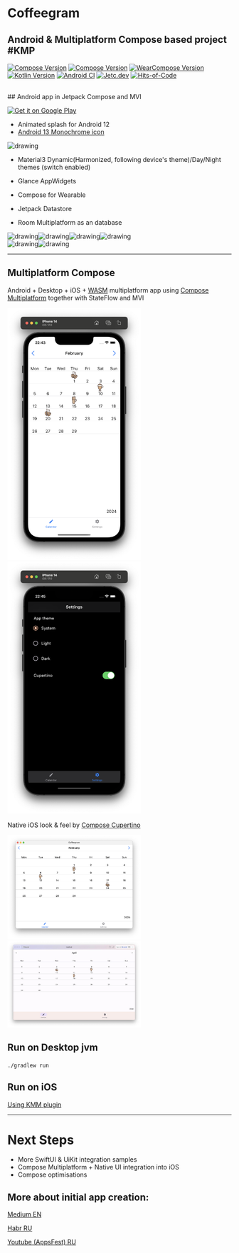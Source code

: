 # Coffeegram
## Android & Multiplatform Compose based project #KMP

[![Compose Version](https://img.shields.io/badge/Jetpack%20Compose-1.7.8-yellow)](https://developer.android.com/jetpack/compose)
[![Compose Version](https://img.shields.io/badge/Compose%20Multiplatform-1.8.0--alpha02-yellow)](https://github.com/JetBrains/compose-multiplatform)
[![WearCompose Version](https://img.shields.io/badge/Wear%20Compose-1.4.1-yellow)](https://developer.android.com/jetpack/androidx/releases/wear-compose)
[![Kotlin Version](https://img.shields.io/badge/Kotlin-2.1.10-blue.svg)](https://kotlinlang.org)
[![Android CI](https://github.com/phansier/Coffeegram/actions/workflows/android.yml/badge.svg)](https://github.com/phansier/Coffeegram/actions/workflows/android.yml)
[![Jetc.dev](https://img.shields.io/badge/jetc.dev-25-blue)](https://jetc.dev/issues/025.html)
[![Hits-of-Code](https://hitsofcode.com/github/phansier/Coffeegram?branch=develop)](https://hitsofcode.com/github/phansier/Coffeegram/view?branch=develop)

<br>
## Android app in Jetpack Compose and MVI

<a href='https://play.google.com/store/apps/details?id=ru.beryukhov.coffeegram&utm_source=github'><img alt='Get it on Google Play' src='https://play.google.com/intl/en_us/badges/static/images/badges/en_badge_web_generic.png'  width="200"/></a>

- Animated splash for Android 12
- [Android 13 Monochrome icon](docs-monochrome/MONOCHROME-ICON.md)

<img src="docs-monochrome/after-clipping.png" alt="drawing" width="80"/>

- Material3 Dynamic(Harmonized, following device's theme)/Day/Night themes (switch enabled)

- Glance AppWidgets

- Compose for Wearable


- Jetpack Datastore

- Room Multiplatform as an database

<img src="images/month_table.png" alt="drawing" width="200"/><img src="images/coffee_list.png" alt="drawing" width="200"/><img src="images/settings.png" alt="drawing" width="200"/><img src="images/settings_dynamic.png" alt="drawing" width="200"/>
<br>
<img src="images/widgets.png" alt="drawing" width="200"/><img src="images/wear.png" alt="drawing" width="200"/>


---
## Multiplatform Compose
Android + Desktop + iOS + [WASM](https://coffegram.beriukhov.tech/) multiplatform app using [Compose Multiplatform](https://github.com/JetBrains/compose-jb) together with StateFlow and MVI

<img src="images/ios.png" alt="drawing" width="300"/><img src="images/ios_dark.png" alt="drawing" width="300"/>

Native iOS look & feel by [Compose Cupertino](https://github.com/alexzhirkevich/compose-cupertino/tree/master)

<img src="images/desktop.png" alt="drawing" width="300"/><img src="images/wasm.png" alt="drawing" width="300"/>


## Run on Desktop jvm
`./gradlew run`

## Run on iOS
[Using KMM plugin](https://github.com/JetBrains/compose-multiplatform-ios-android-template#on-ios)

---

# Next Steps
- More SwiftUI & UiKit integration samples 
- Compose Multiplatform + Native UI integration into iOS
- Compose optimisations



## More about initial app creation:

[Medium EN](https://proandroiddev.com/change-my-mind-or-android-development-transformation-to-jetpack-compose-coroutines-e719a342cc52)

[Habr RU](https://habr.com/ru/company/kaspersky/blog/513364/)

[Youtube (AppsFest) RU](https://youtu.be/CuCV-SGUuCQ/)
